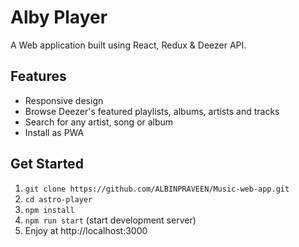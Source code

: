 # Alby Player

A Web application built using React, Redux & Deezer API.

## Features

- Responsive design
- Browse Deezer's featured playlists, albums, artists and tracks
- Search for any artist, song or album
- Install as PWA

## Get Started

1. `git clone https://github.com/ALBINPRAVEEN/Music-web-app.git`
2. `cd astro-player`
3. `npm install`
4. `npm run start` (start development server)
5. Enjoy at http://localhost:3000
